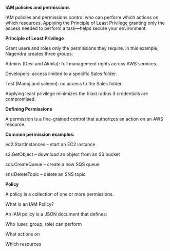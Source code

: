 **IAM policies and permissions**

IAM policies and permissions control who can perform which actions on which resources. 
Applying the Principle of Least Privilege granting only the access needed to perform a task—helps secure your environment.

**Principle of Least Privilege**

Grant users and roles only the permissions they require. In this example, Nagendra creates three groups:

Admins (Devi and Akhila): full management rights across AWS services.

Developers: access limited to a specific Sales folder.

Test (Manoj and saleem): no access to the Sales folder


Applying least privilege minimizes the blast radius if credentials are compromised.

**Defining Permissions**

A permission is a fine-grained control that authorizes an action on an AWS resource.

**Common permission examples:**

ec2:StartInstances – start an EC2 instance

s3:GetObject – download an object from an S3 bucket

sqs:CreateQueue – create a new SQS queue

sns:DeleteTopic – delete an SNS topic

 **Policy**

A policy is a collection of one or more permissions.

What Is an IAM Policy?

An IAM policy is a JSON document that defines:

Who (user, group, role) can perform

What actions on

Which resources




